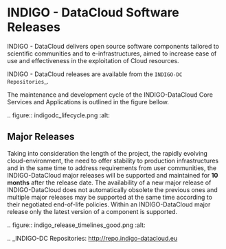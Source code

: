 
INDIGO - DataCloud Software Releases
====================================

INDIGO - DataCloud delivers open source software components tailored to
scientific communities and to e-infrastructures, aimed to increase ease
of use and effectiveness in the exploitation of Cloud resources.

INDIGO - DataCloud releases are available from the `INDIGO-DC
Repositories`_.

The maintenance and development cycle of the INDIGO-DataCloud Core
Services and Applications is outlined in the figure bellow.

.. figure:: indigodc_lifecycle.png
   :alt: 

   Major Releases
   --------------

Taking into consideration the length of the project, the rapidly
evolving cloud-environment, the need to offer stability to production
infrastructures and in the same time to address requirements from user
communities, the INDIGO-DataCloud major releases will be supported and
maintained for **10 months** after the release date. The availability of
a new major release of INDIGO-DataCloud does not automatically obsolete
the previous ones and multiple major releases may be supported at the
same time according to their negotiated end-of-life policies. Within an
INDIGO-DataCloud major release only the latest version of a component is
supported.

.. figure:: indigo_release_timelines_good.png
   :alt: 

.. _INDIGO-DC Repositories: http://repo.indigo-datacloud.eu

